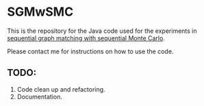 # SGMwSMC

This is the repository for the Java code used for the experiments in [sequential graph matching with sequential Monte Carlo](http://proceedings.mlr.press/v54/jun17b.html). 

Please contact me for instructions on how to use the code.

## TODO:

1. Code clean up and refactoring.
2. Documentation.
